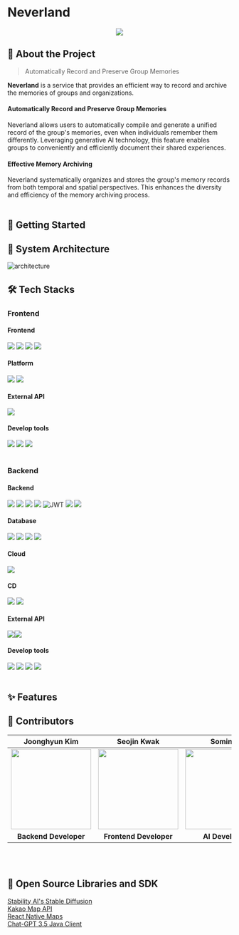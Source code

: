 # Neverland
<div align="center">
  <img src="https://github.com/lemonssoju/.github/assets/80838501/f6e8fc29-454e-4093-9f10-3c5bda38f3fc" />
</div>

## 📱 About the Project
> Automatically Record and Preserve Group Memories

**Neverland** is a service that provides an efficient way to record and archive the memories of groups and organizations.

#### Automatically Record and Preserve Group Memories

Neverland allows users to automatically compile and generate a unified record of the group's memories, even when individuals remember them differently. Leveraging generative AI technology, this feature enables groups to conveniently and efficiently document their shared experiences.

#### Effective Memory Archiving
Neverland systematically organizes and stores the group's memory records from both temporal and spatial perspectives.
This enhances the diversity and efficiency of the memory archiving process.
<br>
<br>

## 🚀 Getting Started

## 📌 System Architecture
![architecture](https://github.com/lemonssoju/.github/assets/80838501/f9e6a5f3-fcbe-442b-9314-55874d10bdf4)

## 🛠️ Tech Stacks

### Frontend
#### Frontend
<img src="https://img.shields.io/badge/TypeScript-007ACC?style=for-the-badge&logo=typescript&logoColor=white"> <img src="https://img.shields.io/badge/React_Native-61DAFB?style=for-the-badge&logo=react&logoColor=20232A"> <img src="https://img.shields.io/badge/Recoil-3578E5?style=for-the-badge&logo=Recoil&logoColor=white"> <img src="https://img.shields.io/badge/styled--components-DB7093?style=for-the-badge&logo=styled-components&logoColor=white">

#### Platform
<img src="https://img.shields.io/badge/iOS-000000?style=for-the-badge&logo=ios&logoColor=white"> <img src="https://img.shields.io/badge/Android-3DDC84?style=for-the-badge&logo=android&logoColor=white">

#### External API
<img src="https://img.shields.io/badge/Stable Diffusion-B000B4?style=for-the-badge"> 

#### Develop tools
<img src="https://img.shields.io/badge/Visual_Studio_Code-0078D4?style=for-the-badge&logo=visual%20studio%20code&logoColor=white"> <img src="https://img.shields.io/badge/github-181717?style=for-the-badge&logo=github&logoColor=white"> <img src="https://img.shields.io/badge/git-F05032?style=for-the-badge&logo=git&logoColor=white">
<br>
<br>

### Backend
#### Backend
<img src="https://img.shields.io/badge/java-007396?style=for-the-badge&logo=java&logoColor=white"> <img src="https://img.shields.io/badge/springboot-6DB33F?style=for-the-badge&logo=springboot&logoColor=white"> <img src="https://img.shields.io/badge/spring security-6DB33F?style=for-the-badge&logo=spring security&logoColor=white"> <img src="https://img.shields.io/badge/spring data jpa-6DB33F?style=for-the-badge&logo=spring&logoColor=white"> ![JWT](https://img.shields.io/badge/JWT-black?style=for-the-badge&logo=JSON%20web%20tokens)  <img src="https://img.shields.io/badge/hibernate-59666C?style=for-the-badge&logo=hibernate&logoColor=white"> <img src="https://img.shields.io/badge/gradle-02303A?style=for-the-badge&logo=gradle&logoColor=white"> 

#### Database
<img src="https://img.shields.io/badge/aws rds-527FFF?style=for-the-badge&logo=amazonrds&logoColor=white"> <img src="https://img.shields.io/badge/aws s3-569A31?style=for-the-badge&logo=amazons3&logoColor=white"> <img src="https://img.shields.io/badge/mysql-4479A1?style=for-the-badge&logo=mysql&logoColor=white"> <img src="https://img.shields.io/badge/redis-DC382D?style=for-the-badge&logo=redis&logoColor=white">

#### Cloud
<img src="https://img.shields.io/badge/AWS ec2-FF9900?style=for-the-badge&logo=amazonec2&logoColor=white">

#### CD
<img src="https://img.shields.io/badge/docker-2496ED?style=for-the-badge&logo=docker&logoColor=white"> <img src="https://img.shields.io/badge/github actions-2088FF?style=for-the-badge&logo=github actions&logoColor=white">

#### External API
<img src="https://img.shields.io/badge/ChatGPT 3.5-74AA9C?style=for-the-badge&logo=openai&logoColor=white"><img src="https://img.shields.io/badge/kakaomap api-FFCD00?style=for-the-badge&logo=kakao&logoColor=black">

#### Develop tools
<img src="https://img.shields.io/badge/intelliJ-000000?style=for-the-badge&logo=intellij idea&logoColor=white"> <img src="https://img.shields.io/badge/postman-FF6C37?style=for-the-badge&logo=postman&logoColor=white"> <img src="https://img.shields.io/badge/github-181717?style=for-the-badge&logo=github&logoColor=white"> <img src="https://img.shields.io/badge/git-F05032?style=for-the-badge&logo=git&logoColor=white">
<br>
<br>

## ✨ Features

## 🧩 Contributors
|Joonghyun Kim|Seojin Kwak|Somin Ji|
|:---:|:---:|:---:|
|<img src="https://github.com/JoongHyun-Kim.png" width="180" height="180" >|<img src="https://github.com/SJ-Kwak.png" width="180" height="180" >|<img src="https://github.com/ji-somnie.png" width="180" height="180" >|
| **Backend Developer** | **Frontend Developer**| **AI Developer** |

<br>
<br>

## 🔗 Open Source Libraries and SDK
[Stability AI's Stable Diffusion](https://platform.stability.ai/docs/api-reference#tag/SDXL-and-SD1.6) <br>
[Kakao Map API](https://developers.kakao.com/docs/latest/ko/local/dev-guide) <br>
[React Native Maps](https://github.com/react-native-maps/react-native-maps) <br>
[Chat-GPT 3.5 Java Client](https://github.com/TheoKanning/openai-java)

